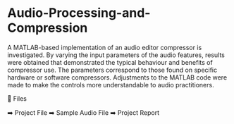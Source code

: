# Audio-Processing-and-Compression

A MATLAB-based implementation of an audio editor compressor is investigated. By varying the input parameters of the audio features, results were obtained that demonstrated the typical behaviour and benefits of compressor use. The parameters correspond to those found on specific hardware or software compressors. Adjustments to the MATLAB code were made to make the controls more understandable to audio practitioners.

💫 Files

➡️ Project File
➡️ Sample Audio File
➡️ Project Report
